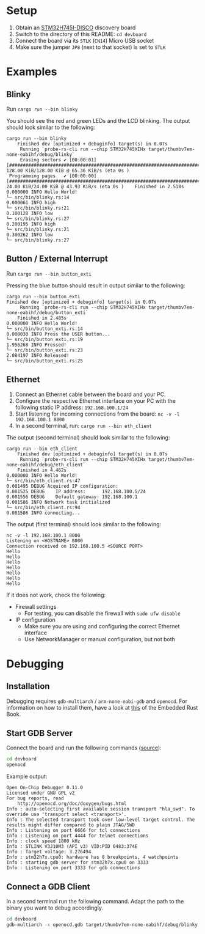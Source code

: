 # Setup

1. Obtain an
   [STM32H745I-DISCO](https://www.st.com/en/evaluation-tools/stm32h745i-disco.html)
   discovery board
2. Switch to the directory of this README: `cd devboard`
3. Connect the board via its `STLK` (`CN14`) Micro USB socket
4. Make sure the jumper `JP8` (next to that socket) is set to `STLK`

# Examples

## Blinky

Run `cargo run --bin blinky`

You should see the red and green LEDs and the LCD blinking.
The output should look similar to the following:

```
cargo run --bin blinky
    Finished dev [optimized + debuginfo] target(s) in 0.07s
     Running `probe-rs-cli run --chip STM32H745XIHx target/thumbv7em-none-eabihf/debug/blinky`
     Erasing sectors ✔ [00:00:01] [##################################################################################################################################################] 128.00 KiB/128.00 KiB @ 65.36 KiB/s (eta 0s )
 Programming pages   ✔ [00:00:00] [####################################################################################################################################################] 24.00 KiB/24.00 KiB @ 43.93 KiB/s (eta 0s )    Finished in 2.518s
0.000000 INFO Hello World!
└─ src/bin/blinky.rs:14
0.000061 INFO high
└─ src/bin/blinky.rs:21
0.100128 INFO low
└─ src/bin/blinky.rs:27
0.200195 INFO high
└─ src/bin/blinky.rs:21
0.300262 INFO low
└─ src/bin/blinky.rs:27
```

## Button / External Interrupt

Run `cargo run --bin button_exti`

Pressing the blue button should result in output similar to the following:

```
cargo run --bin button_exti
Finished dev [optimized + debuginfo] target(s) in 0.07s
     Running `probe-rs-cli run --chip STM32H745XIHx target/thumbv7em-none-eabihf/debug/button_exti`
    Finished in 2.485s
0.000000 INFO Hello World!
└─ src/bin/button_exti.rs:14
0.000030 INFO Press the USER button...
└─ src/bin/button_exti.rs:19
1.956268 INFO Pressed!
└─ src/bin/button_exti.rs:23
2.084197 INFO Released!
└─ src/bin/button_exti.rs:25
```

## Ethernet

1. Connect an Ethernet cable between the board and your PC.
2. Configure the respective Ethernet interface on your PC with the following static IP
   address: `192.168.100.1/24`
3. Start listening for incoming connections from the board: `nc -v -l 192.168.100.1 8000`
4. In a second terminal, run: `cargo run --bin eth_client`

The output (second terminal) should look similar to the following:

```
cargo run --bin eth_client
    Finished dev [optimized + debuginfo] target(s) in 0.07s
     Running `probe-rs-cli run --chip STM32H745XIHx target/thumbv7em-none-eabihf/debug/eth_client`
    Finished in 4.462s
0.000000 INFO Hello World!
└─ src/bin/eth_client.rs:47
0.001495 DEBUG Acquired IP configuration:
0.001525 DEBUG    IP address:      192.168.100.5/24
0.001556 DEBUG    Default gateway: 192.168.100.1
0.001586 INFO Network task initialized
└─ src/bin/eth_client.rs:94
0.001586 INFO connecting...
```

The output (first terminal) should look similar to the following:

```
nc -v -l 192.168.100.1 8000
Listening on <HOSTNAME> 8000
Connection received on 192.168.100.5 <SOURCE PORT>
Hello
Hello
Hello
Hello
Hello
Hello
Hello
```

If it does not work, check the following:

- Firewall settings
    - For testing, you can disable the firewall with `sudo ufw disable`
- IP configuration
    - Make sure you are using and configuring the correct Ethernet interface
    - Use NetworkManager or manual configuration, but not both

# Debugging

## Installation

Debugging requires `gdb-multiarch` / `arm-none-eabi-gdb` and `openocd`.
For information on how to install them, have a look at
[this](https://docs.rust-embedded.org/book/intro/install/linux.html#packages)
of the Embedded Rust Book.

## Start GDB Server

Connect the board and run the following commands
([source](https://docs.rust-embedded.org/book/start/hardware.html#debugging)):

```sh
cd devboard
openocd
```

Example output:

```
Open On-Chip Debugger 0.11.0
Licensed under GNU GPL v2
For bug reports, read
	http://openocd.org/doc/doxygen/bugs.html
Info : auto-selecting first available session transport "hla_swd". To override use 'transport select <transport>'.
Info : The selected transport took over low-level target control. The results might differ compared to plain JTAG/SWD
Info : Listening on port 6666 for tcl connections
Info : Listening on port 4444 for telnet connections
Info : clock speed 1800 kHz
Info : STLINK V3J10M3 (API v3) VID:PID 0483:374E
Info : Target voltage: 3.276494
Info : stm32h7x.cpu0: hardware has 8 breakpoints, 4 watchpoints
Info : starting gdb server for stm32h7x.cpu0 on 3333
Info : Listening on port 3333 for gdb connections
```

## Connect a GDB Client

In a second terminal run the following command.
Adapt the path to the binary you want to debug accordingly. 

```sh
cd devboard
gdb-multiarch -x openocd.gdb target/thumbv7em-none-eabihf/debug/blinky [--tui]
```
